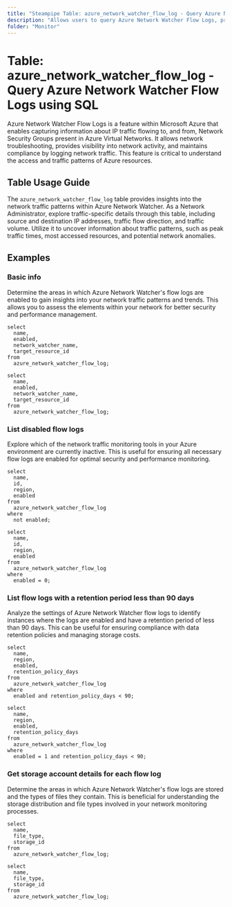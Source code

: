 ```yaml
---
title: "Steampipe Table: azure_network_watcher_flow_log - Query Azure Network Watcher Flow Logs using SQL"
description: "Allows users to query Azure Network Watcher Flow Logs, providing insights into network traffic patterns and potential anomalies."
folder: "Monitor"
---
```


# Table: azure_network_watcher_flow_log - Query Azure Network Watcher Flow Logs using SQL

Azure Network Watcher Flow Logs is a feature within Microsoft Azure that enables capturing information about IP traffic flowing to, and from, Network Security Groups present in Azure Virtual Networks. It allows network troubleshooting, provides visibility into network activity, and maintains compliance by logging network traffic. This feature is critical to understand the access and traffic patterns of Azure resources.

## Table Usage Guide

The `azure_network_watcher_flow_log` table provides insights into the network traffic patterns within Azure Network Watcher. As a Network Administrator, explore traffic-specific details through this table, including source and destination IP addresses, traffic flow direction, and traffic volume. Utilize it to uncover information about traffic patterns, such as peak traffic times, most accessed resources, and potential network anomalies.

## Examples

### Basic info
Determine the areas in which Azure Network Watcher's flow logs are enabled to gain insights into your network traffic patterns and trends. This allows you to assess the elements within your network for better security and performance management.

```sql+postgres
select
  name,
  enabled,
  network_watcher_name,
  target_resource_id
from
  azure_network_watcher_flow_log;
```

```sql+sqlite
select
  name,
  enabled,
  network_watcher_name,
  target_resource_id
from
  azure_network_watcher_flow_log;
```

### List disabled flow logs
Explore which of the network traffic monitoring tools in your Azure environment are currently inactive. This is useful for ensuring all necessary flow logs are enabled for optimal security and performance monitoring.

```sql+postgres
select
  name,
  id,
  region,
  enabled
from
  azure_network_watcher_flow_log
where
  not enabled;
```

```sql+sqlite
select
  name,
  id,
  region,
  enabled
from
  azure_network_watcher_flow_log
where
  enabled = 0;
```

### List flow logs with a retention period less than 90 days
Analyze the settings of Azure Network Watcher flow logs to identify instances where the logs are enabled and have a retention period of less than 90 days. This can be useful for ensuring compliance with data retention policies and managing storage costs.

```sql+postgres
select
  name,
  region,
  enabled,
  retention_policy_days
from
  azure_network_watcher_flow_log
where
  enabled and retention_policy_days < 90;
```

```sql+sqlite
select
  name,
  region,
  enabled,
  retention_policy_days
from
  azure_network_watcher_flow_log
where
  enabled = 1 and retention_policy_days < 90;
```

### Get storage account details for each flow log
Determine the areas in which Azure Network Watcher's flow logs are stored and the types of files they contain. This is beneficial for understanding the storage distribution and file types involved in your network monitoring processes.

```sql+postgres
select
  name,
  file_type,
  storage_id
from
  azure_network_watcher_flow_log;
```

```sql+sqlite
select
  name,
  file_type,
  storage_id
from
  azure_network_watcher_flow_log;
```